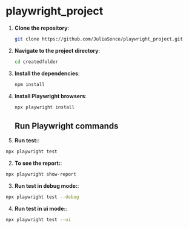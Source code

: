 # playwright_project


1. **Clone the repository**:
    ```sh
    git clone https://github.com/JuliaSonce/playwright_project.git
    ```
2. **Navigate to the project directory**:
    ```sh
    cd createdfolder
    ```

3. **Install the dependencies**:
    ```sh
    npm install
    ```

4. **Install Playwright browsers**:
    ```sh
    npx playwright install
    ```  
    ## Run Playwright commands 

1. **Run test:**:

```sh
npx playwright test
```
2. **To see the report:**:
```sh
npx playwright show-report
```
3. **Run test in debug mode:**:
``` sh
npx playwright test --debug
```
4. **Run test in ui mode:**:
``` sh
npx playwright test --ui
```
